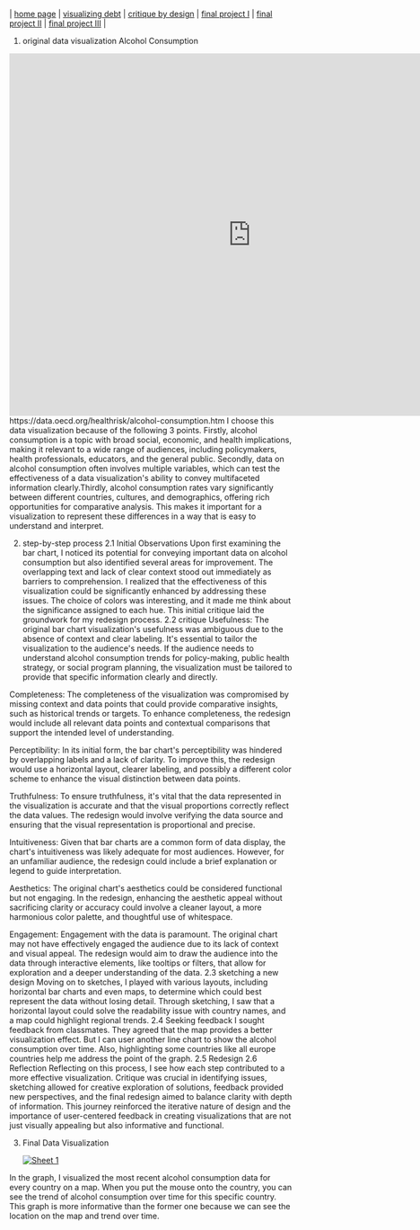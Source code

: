 | [home page](https://cmustudent.github.io/tswd-portfolio-templates/) | [visualizing debt](visualizing-government-debt) | [critique by design](critique-by-design) | [final project I](final-project-part-one) | [final project II](final-project-part-two) | [final project III](final-project-part-three) |
1. original data visualization
Alcohol Consumption
<iframe src="https://data.oecd.org/chart/7l0g" width="860" height="645" style="border: 0" mozallowfullscreen="true" webkitallowfullscreen="true" allowfullscreen="true"><a href="https://data.oecd.org/chart/7l0g" target="_blank">OECD Chart: Alcohol consumption, Total, Litres/capita (aged 15 and over), Annual, 2022</a></iframe>
https://data.oecd.org/healthrisk/alcohol-consumption.htm
I choose this data visualization because of the following 3 points. Firstly, alcohol consumption is a topic with broad social, economic, and health implications, making it relevant to a wide range of audiences, including policymakers, health professionals, educators, and the general public. Secondly, data on alcohol consumption often involves multiple variables, which can test the effectiveness of a data visualization's ability to convey multifaceted information clearly.Thirdly, alcohol consumption rates vary significantly between different countries, cultures, and demographics, offering rich opportunities for comparative analysis. This makes it important for a visualization to represent these differences in a way that is easy to understand and interpret.

2. step-by-step process
2.1 Initial Observations
   Upon first examining the bar chart, I noticed its potential for conveying important data on alcohol consumption but also identified several areas for improvement. The overlapping text and lack of clear context stood out immediately as barriers to comprehension. I realized that the effectiveness of this visualization could be significantly enhanced by addressing these issues. The choice of colors was interesting, and it made me think about the significance assigned to each hue. This initial critique laid the groundwork for my redesign process.
2.2 critique
Usefulness:
The original bar chart visualization's usefulness was ambiguous due to the absence of context and clear labeling. It's essential to tailor the visualization to the audience's needs. If the audience needs to understand alcohol consumption trends for policy-making, public health strategy, or social program planning, the visualization must be tailored to provide that specific information clearly and directly.

Completeness:
The completeness of the visualization was compromised by missing context and data points that could provide comparative insights, such as historical trends or targets. To enhance completeness, the redesign would include all relevant data points and contextual comparisons that support the intended level of understanding.

Perceptibility:
In its initial form, the bar chart's perceptibility was hindered by overlapping labels and a lack of clarity. To improve this, the redesign would use a horizontal layout, clearer labeling, and possibly a different color scheme to enhance the visual distinction between data points.

Truthfulness:
To ensure truthfulness, it's vital that the data represented in the visualization is accurate and that the visual proportions correctly reflect the data values. The redesign would involve verifying the data source and ensuring that the visual representation is proportional and precise.

Intuitiveness:
Given that bar charts are a common form of data display, the chart's intuitiveness was likely adequate for most audiences. However, for an unfamiliar audience, the redesign could include a brief explanation or legend to guide interpretation.

Aesthetics:
The original chart's aesthetics could be considered functional but not engaging. In the redesign, enhancing the aesthetic appeal without sacrificing clarity or accuracy could involve a cleaner layout, a more harmonious color palette, and thoughtful use of whitespace.

Engagement:
Engagement with the data is paramount. The original chart may not have effectively engaged the audience due to its lack of context and visual appeal. The redesign would aim to draw the audience into the data through interactive elements, like tooltips or filters, that allow for exploration and a deeper understanding of the data.
2.3 sketching a new design
Moving on to sketches, I played with various layouts, including horizontal bar charts and even maps, to determine which could best represent the data without losing detail. Through sketching, I saw that a horizontal layout could solve the readability issue with country names, and a map could highlight regional trends.
2.4 Seeking feedback
I sought feedback from classmates. They agreed that the map provides a better visualization effect. But I can user another line chart to show the alcohol consumption over time. Also, highlighting some countries like all europe countries help me address the point of the graph.
2.5 Redesign
2.6 Reflection
Reflecting on this process, I see how each step contributed to a more effective visualization. Critique was crucial in identifying issues, sketching allowed for creative exploration of solutions, feedback provided new perspectives, and the final redesign aimed to balance clarity with depth of information. This journey reinforced the iterative nature of design and the importance of user-centered feedback in creating visualizations that are not just visually appealing but also informative and functional.

3. Final Data Visualization

   <div class='tableauPlaceholder' id='viz1707419531212' style='position: relative'><noscript><a href='#'><img alt='Sheet 1 ' src='https:&#47;&#47;public.tableau.com&#47;static&#47;images&#47;YZ&#47;YZ97W86XT&#47;1_rss.png' style='border: none' /></a></noscript><object class='tableauViz'  style='display:none;'><param name='host_url' value='https%3A%2F%2Fpublic.tableau.com%2F' /> <param name='embed_code_version' value='3' /> <param name='path' value='shared&#47;YZ97W86XT' /> <param name='toolbar' value='yes' /><param name='static_image' value='https:&#47;&#47;public.tableau.com&#47;static&#47;images&#47;YZ&#47;YZ97W86XT&#47;1.png' /> <param name='animate_transition' value='yes' /><param name='display_static_image' value='yes' /><param name='display_spinner' value='yes' /><param name='display_overlay' value='yes' /><param name='display_count' value='yes' /><param name='language' value='en-US' /><param name='filter' value='publish=yes' /></object></div>                <script type='text/javascript'>                    var divElement = document.getElementById('viz1707419531212');                    var vizElement = divElement.getElementsByTagName('object')[0];                    vizElement.style.width='100%';vizElement.style.height=(divElement.offsetWidth*0.75)+'px';                    var scriptElement = document.createElement('script');                    scriptElement.src = 'https://public.tableau.com/javascripts/api/viz_v1.js';                    vizElement.parentNode.insertBefore(scriptElement, vizElement);                </script>
In the graph, I visualized the most recent alcohol consumption data for every country on a map. When you put the mouse onto the country, you can see the trend of alcohol consumption over time for this specific country. This graph is more informative than the former one because we can see the location on the map and trend over time.
